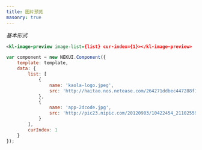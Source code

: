 ```yaml
---
title: 图片预览
masonry: true
---
```


<!-- demo_start -->
*基本形式*

<div class="m-example"></div>

```xml
<kl-image-preview image-list={list} cur-index={1}></kl-image-preview>
```

```javascript
var component = new NEKUI.Component({
    template: template,
    data: {
        list: [
            {
                name: 'kaola-logo.jpeg',
                src: 'http://haitao.nos.netease.com/264271ddbec447288f17aef71119b1f4.png?imageView&thumbnail=220x0&quality=85&v=1'
            },
            {
                name: 'app-2dcode.jpg',
                src: 'http://pic23.nipic.com/20120903/10422454_211025593122_2.jpg'
            }
        ],
        curIndex: 1
    }
});
```
<!-- demo_end -->
